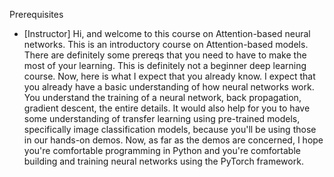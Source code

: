 Prerequisites
- [Instructor] Hi, and welcome to this course on Attention-based neural networks. This is an introductory course on Attention-based models. There are definitely some prereqs that you need to have to make the most of your learning. This is definitely not a beginner deep learning course. Now, here is what I expect that you already know. I expect that you already have a basic understanding of how neural networks work. You understand the training of a neural network, back propagation, gradient descent, the entire details. It would also help for you to have some understanding of transfer learning using pre-trained models, specifically image classification models, because you'll be using those in our hands-on demos. Now, as far as the demos are concerned, I hope you're comfortable programming in Python and you're comfortable building and training neural networks using the PyTorch framework.

